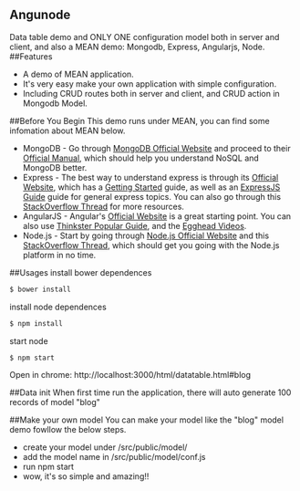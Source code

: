 ## Angunode
Data table demo and ONLY ONE configuration model both in server and client, and also a MEAN demo: Mongodb, Express, Angularjs, Node.
##Features
* A demo of MEAN application.
* It's very easy make your own application with simple configuration.
* Including CRUD routes both in server and client, and CRUD action in Mongodb Model.

##Before You Begin
This demo runs under MEAN, you can find some infomation about MEAN below.
* MongoDB - Go through [MongoDB Official Website](http://mongodb.org/) and proceed to their [Official Manual](http://docs.mongodb.org/manual/), which should help you understand NoSQL and MongoDB better.
* Express - The best way to understand express is through its [Official Website](http://expressjs.com/), which has a [Getting Started](http://expressjs.com/starter/installing.html) guide, as well as an [ExpressJS Guide](http://expressjs.com/guide/error-handling.html) guide for general express topics. You can also go through this [StackOverflow Thread](http://stackoverflow.com/questions/8144214/learning-express-for-node-js) for more resources.
* AngularJS - Angular's [Official Website](http://angularjs.org/) is a great starting point. You can also use [Thinkster Popular Guide](http://www.thinkster.io/), and the [Egghead Videos](https://egghead.io/).
* Node.js - Start by going through [Node.js Official Website](http://nodejs.org/) and this [StackOverflow Thread](http://stackoverflow.com/questions/2353818/how-do-i-get-started-with-node-js), which should get you going with the Node.js platform in no time.

##Usages
install bower dependences
```bash
$ bower install
```
install node dependences
```bash
$ npm install
```
start node
```bash
$ npm start
```
Open in chrome: http://localhost:3000/html/datatable.html#blog

##Data init
When first time run the application, there will auto generate 100 records of model "blog"

##Make your own model
You can make your model like the "blog" model demo fowllow the below steps.
* create your model under /src/public/model/
* add the model name in /src/public/model/conf.js
* run npm start
* wow, it's so simple and amazing!!



